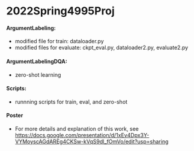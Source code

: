 # 2022Spring4995Proj
#### ArgumentLabeling:
- modified file for train: dataloader.py
- modified files for evaluate: ckpt_eval.py, dataloader2.py, evaluate2.py
#### ArgumentLabelingDQA:
- zero-shot learning
#### Scripts:
- runnning scripts for train, eval, and zero-shot
#### Poster
- For more details and explanation of this work, see https://docs.google.com/presentation/d/1xEv4Dpx3Y-VYMoyscAGdAREg4CKSw-kVqS9dI_fOmVo/edit?usp=sharing

